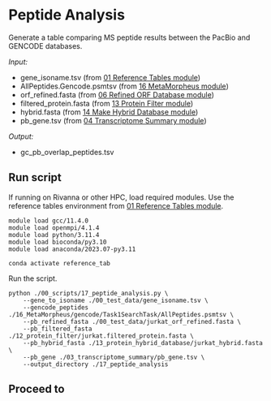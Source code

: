 # Peptide Analysis 
Generate a table comparing MS peptide results between the PacBio and GENCODE databases.

_Input:_ <br />
- gene_isoname.tsv (from [01 Reference Tables module](https://github.com/efwatts/LRP_Troubleshooting/tree/main/01_reference_tables))
- AllPeptides.Gencode.psmtsv (from [16 MetaMorpheus module](https://github.com/efwatts/LRP_Troubleshooting/tree/main/16_MetaMorpheus))
- orf_refined.fasta (from [06 Refined ORF Database module](https://github.com/efwatts/LRP_Troubleshooting/tree/main/06_refine_orf_database))
- filtered_protein.fasta (from [13 Protein Filter module](https://github.com/efwatts/LRP_Troubleshooting/tree/main/13_protein_filter))
- hybrid.fasta (from [14 Make Hybrid Database module](https://github.com/efwatts/LRP_Troubleshooting/tree/main/14_make_hybrid_database))
- pb_gene.tsv (from [04 Transcriptome Summary module](https://github.com/efwatts/LRP_Troubleshooting/tree/main/04_transcriptome_summary))
  
_Output:_
- gc_pb_overlap_peptides.tsv

## Run script
If running on Rivanna or other HPC, load required modules. Use the reference tables environment from [01 Reference Tables module](https://github.com/efwatts/LRP_Troubleshooting/tree/main/01_reference_tables).
```
module load gcc/11.4.0  
module load openmpi/4.1.4
module load python/3.11.4
module load bioconda/py3.10
module load anaconda/2023.07-py3.11

conda activate reference_tab
```
Run the script.
```
python ./00_scripts/17_peptide_analysis.py \
	--gene_to_isoname ./00_test_data/gene_isoname.tsv \
	--gencode_peptides ./16_MetaMorpheus/gencode/Task1SearchTask/AllPeptides.psmtsv \
	--pb_refined_fasta ./00_test_data/jurkat_orf_refined.fasta \
	--pb_filtered_fasta ./12_protein_filter/jurkat.filtered_protein.fasta \
	--pb_hybrid_fasta ./13_protein_hybrid_database/jurkat_hybrid.fasta \
	--pb_gene ./03_transcriptome_summary/pb_gene.tsv \
	--output_directory ./17_peptide_analysis
```

## Proceed to 
